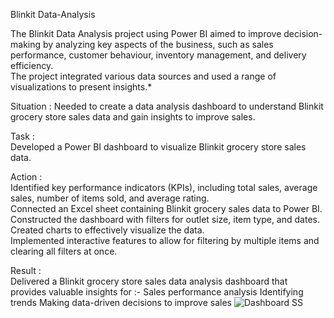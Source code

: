 Blinkit Data-Analysis

The Blinkit Data Analysis project using Power BI aimed to improve decision-making by analyzing key aspects of the business, such as sales performance, customer behaviour, inventory management, and delivery efficiency.  
The project integrated various data sources and used a range of visualizations to present insights.*

Situation :
Needed to create a data analysis dashboard to understand Blinkit grocery store sales data and gain insights to improve sales.

Task :  
Developed a Power BI dashboard to visualize Blinkit grocery store sales data.

Action :  
Identified key performance indicators (KPIs), including total sales, average sales, number of items sold, and average rating.  
Connected an Excel sheet containing Blinkit grocery sales data to Power BI.  
Constructed the dashboard with filters for outlet size, item type, and dates.  
Created charts to effectively visualize the data.  
Implemented interactive features to allow for filtering by multiple items and clearing all filters at once.  

Result :  
Delivered a Blinkit grocery store sales data analysis dashboard that provides valuable insights for :-
Sales performance analysis
Identifying trends
Making data-driven decisions to improve sales
![Dashboard SS](https://github.com/user-attachments/assets/b48e7d45-bab7-420f-a2c5-9850d9ecee60)

